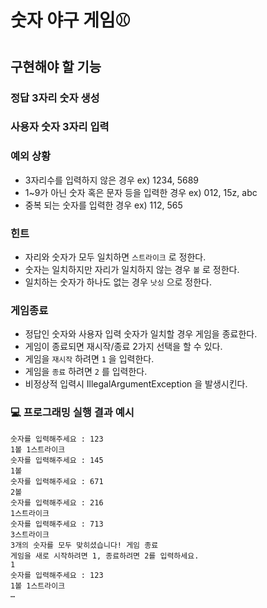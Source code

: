 # 숫자 야구 게임⚾
## 구현해야 할 기능
### 정답 3자리 숫자 생성
### 사용자 숫자 3자리 입력
### 예외 상황
- 3자리수를 입력하지 않은 경우 ex) 1234, 5689
- 1~9가 아닌 숫자 혹은 문자 등을 입력한 경우 ex) 012, 15z, abc
- 중복 되는 숫자를 입력한 경우 ex) 112, 565
### 힌트
- 자리와 숫자가 모두 일치하면 `스트라이크` 로 정한다.
- 숫자는 일치하지만 자리가 일치하지 않는 경우 `볼` 로 정한다.
- 일치하는 숫자가 하나도 없는 경우 `낫싱` 으로 정한다.
### 게임종료
- 정답인 숫자와 사용자 입력 숫자가 일치할 경우 게임을 종료한다.
- 게임이 종료되면 재시작/종료 2가지 선택을 할 수 있다.
- 게임을 `재시작` 하려면 `1` 을 입력한다.
- 게임을 `종료` 하려면 `2` 를 입력한다.
- 비정상적 입력시 IllegalArgumentException 을 발생시킨다.

### 💻 프로그래밍 실행 결과 예시
```
숫자를 입력해주세요 : 123
1볼 1스트라이크
숫자를 입력해주세요 : 145
1볼
숫자를 입력해주세요 : 671
2볼
숫자를 입력해주세요 : 216
1스트라이크
숫자를 입력해주세요 : 713
3스트라이크
3개의 숫자를 모두 맞히셨습니다! 게임 종료
게임을 새로 시작하려면 1, 종료하려면 2를 입력하세요.
1
숫자를 입력해주세요 : 123
1볼 1스트라이크
… 
```
